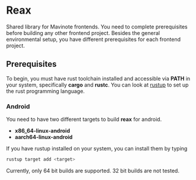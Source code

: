 # Reax

Shared library for Mavinote frontends. You need to complete prerequisites before building any other frontend project. Besides the general environmental setup, you have different prerequisites for each frontend project.

## Prerequisites

To begin, you must have rust toolchain installed and accessible via **PATH** in your system, specifically **cargo** and **rustc**.
You can look at [rustup](https://rustup.rs/) to set up the rust programming language.


### Android

You need to have two different targets to build **reax** for android.

* **x86_64-linux-android**
* **aarch64-linux-android**

If you have rustup installed on your system, you can install them by typing
```sh
rustup target add <target>
```

Currently, only 64 bit builds are supported. 32 bit builds are not tested.
